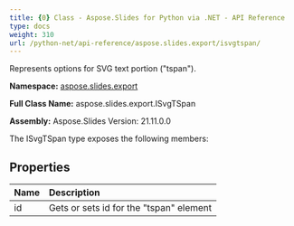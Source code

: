 ```yaml
---
title: {0} Class - Aspose.Slides for Python via .NET - API Reference
type: docs
weight: 310
url: /python-net/api-reference/aspose.slides.export/isvgtspan/
---
```


Represents options for SVG text portion ("tspan").

**Namespace:** [aspose.slides.export](/python-net/api-reference/aspose.slides.export/)

**Full Class Name:** aspose.slides.export.ISvgTSpan

**Assembly:**  Aspose.Slides Version: 21.11.0.0

The ISvgTSpan type exposes the following members:
## **Properties**
|**Name**|**Description**|
| :- | :- |
|id|Gets or sets id for the "tspan" element|
